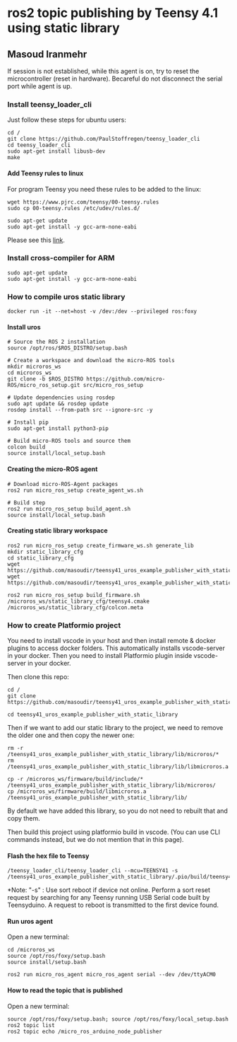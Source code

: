 

# ros2 topic publishing by Teensy 4.1 using static library

## Masoud Iranmehr


If session is not established, while this agent is on, try to reset the microcontroller (reset in hardware). Becareful do not disconnect the serial port while agent is up.

### Install teensy_loader_cli

Just follow these steps for ubuntu users:

    cd /
    git clone https://github.com/PaulStoffregen/teensy_loader_cli 
    cd teensy_loader_cli
    sudo apt-get install libusb-dev
    make

#### Add Teensy rules to linux

For program Teensy you need these rules to be added to the linux:

    wget https://www.pjrc.com/teensy/00-teensy.rules
    sudo cp 00-teensy.rules /etc/udev/rules.d/

    sudo apt-get update
    sudo apt-get install -y gcc-arm-none-eabi

Please see this [link](https://www.pjrc.com/teensy/loader_linux.html).    

### Install cross-compiler for ARM

    sudo apt-get update
    sudo apt-get install -y gcc-arm-none-eabi

### How to compile uros static library

    docker run -it --net=host -v /dev:/dev --privileged ros:foxy
    

#### Install uros

    # Source the ROS 2 installation
    source /opt/ros/$ROS_DISTRO/setup.bash

    # Create a workspace and download the micro-ROS tools
    mkdir microros_ws
    cd microros_ws
    git clone -b $ROS_DISTRO https://github.com/micro-ROS/micro_ros_setup.git src/micro_ros_setup

    # Update dependencies using rosdep
    sudo apt update && rosdep update
    rosdep install --from-path src --ignore-src -y

    # Install pip
    sudo apt-get install python3-pip

    # Build micro-ROS tools and source them
    colcon build
    source install/local_setup.bash

#### Creating the micro-ROS agent

    # Download micro-ROS-Agent packages
    ros2 run micro_ros_setup create_agent_ws.sh

    # Build step
    ros2 run micro_ros_setup build_agent.sh
    source install/local_setup.bash

#### Creating static library workspace

    ros2 run micro_ros_setup create_firmware_ws.sh generate_lib
    mkdir static_library_cfg
    cd static_library_cfg
    wget https://github.com/masoudir/teensy41_uros_example_publisher_with_static_library/blob/master/static_library_cfg/teensy4.cmake
    wget https://github.com/masoudir/teensy41_uros_example_publisher_with_static_library/blob/master/static_library_cfg/colcon.meta

    ros2 run micro_ros_setup build_firmware.sh /microros_ws/static_library_cfg/teensy4.cmake /microros_ws/static_library_cfg/colcon.meta

### How to create Platformio project

You need to install vscode in your host and then install remote & docker plugins to access docker folders. This automatically installs vscode-server in your docker. Then you need to install Platformio plugin inside vscode-server in your docker.

Then clone this repo:

    cd /
    git clone https://github.com/masoudir/teensy41_uros_example_publisher_with_static_library

    cd teensy41_uros_example_publisher_with_static_library

Then if we want to add our static library to the project, we need to remove the older one and then copy the newer one:

    rm -r /teensy41_uros_example_publisher_with_static_library/lib/microros/*
    rm /teensy41_uros_example_publisher_with_static_library/lib/libmicroros.a

    cp -r /microros_ws/firmware/build/include/* /teensy41_uros_example_publisher_with_static_library/lib/microros/
    cp /microros_ws/firmware/build/libmicroros.a /teensy41_uros_example_publisher_with_static_library/lib/

By default we have added this library, so you do not need to rebuilt that and copy them.    

Then build this project using platformio build in vscode. (You can use CLI commands instead, but we do not mention that in this page).


#### Flash the hex file to Teensy   

    /teensy_loader_cli/teensy_loader_cli --mcu=TEENSY41 -s /teensy41_uros_example_publisher_with_static_library/.pio/build/teensy41/firmware.hex

*Note: "-s" : Use sort reboot if device not online. Perform a sort reset request by searching for any Teensy running USB Serial code built by Teensyduino. A request to reboot is transmitted to the first device found.

#### Run uros agent

Open a new terminal:

    cd /microros_ws
    source /opt/ros/foxy/setup.bash
    source install/setup.bash

    ros2 run micro_ros_agent micro_ros_agent serial --dev /dev/ttyACM0


#### How to read the topic that is published

Open a new terminal:

    source /opt/ros/foxy/setup.bash; source /opt/ros/foxy/local_setup.bash
    ros2 topic list
    ros2 topic echo /micro_ros_arduino_node_publisher



